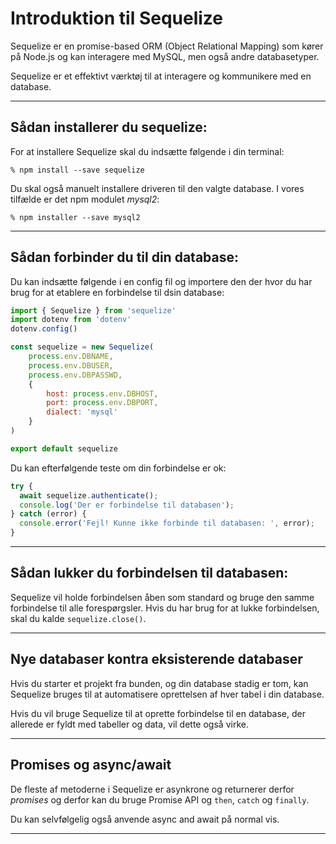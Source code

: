 # Introduktion til Sequelize
Sequelize er en promise-based ORM (Object Relational Mapping) som kører på Node.js og kan interagere med MySQL, men også andre databasetyper.

Sequelize er et effektivt værktøj til at interagere og kommunikere med en database. 
___
## Sådan installerer du sequelize:

For at installere Sequelize skal du indsætte følgende i din terminal:
```
% npm install --save sequelize
```
Du skal også manuelt installere driveren til den valgte database. I vores tilfælde er det npm modulet *mysql2*:
```
% npm installer --save mysql2
```
___
## Sådan forbinder du til din database:
Du kan indsætte følgende i en config fil og importere den der hvor du har brug for at etablere en forbindelse til dsin database:
```js
import { Sequelize } from 'sequelize'
import dotenv from 'dotenv'
dotenv.config()

const sequelize = new Sequelize(
	process.env.DBNAME,
	process.env.DBUSER,
	process.env.DBPASSWD,
	{
		host: process.env.DBHOST,
		port: process.env.DBPORT,
		dialect: 'mysql'
	}
)

export default sequelize
```
Du kan efterfølgende teste om din forbindelse er ok:
```js
try {
  await sequelize.authenticate();
  console.log('Der er forbindelse til databasen');
} catch (error) {
  console.error('Fejl! Kunne ikke forbinde til databasen: ', error);
}
```
___
## Sådan lukker du forbindelsen til databasen:
Sequelize vil holde forbindelsen åben som standard og bruge den samme forbindelse til alle forespørgsler. Hvis du har brug for at lukke forbindelsen, skal du kalde `sequelize.close()`.
___
## Nye databaser kontra eksisterende databaser
Hvis du starter et projekt fra bunden, og din database stadig er tom, kan Sequelize bruges til at automatisere oprettelsen af hver tabel i din database.

Hvis du vil bruge Sequelize til at oprette forbindelse til en database, der allerede er fyldt med tabeller og data, vil dette også virke.
___
## Promises og async/await
De fleste af metoderne i Sequelize er asynkrone og returnerer derfor *promises* og derfor kan du bruge Promise API og `then`, `catch` og  `finally`.

Du kan selvfølgelig også anvende async and await på normal vis.
___